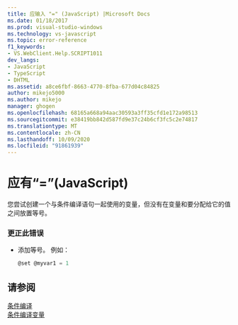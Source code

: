 ```yaml
---
title: 应输入 "=" (JavaScript) |Microsoft Docs
ms.date: 01/18/2017
ms.prod: visual-studio-windows
ms.technology: vs-javascript
ms.topic: error-reference
f1_keywords:
- VS.WebClient.Help.SCRIPT1011
dev_langs:
- JavaScript
- TypeScript
- DHTML
ms.assetid: a8ce6fbf-8663-4770-8fba-677d04c84825
author: mikejo5000
ms.author: mikejo
manager: ghogen
ms.openlocfilehash: 68165a668a94aac30593a3ff35cfd1e172a98513
ms.sourcegitcommit: e38419bb842d587fd9e37c24b6cf3fc5c2e74817
ms.translationtype: MT
ms.contentlocale: zh-CN
ms.lasthandoff: 10/09/2020
ms.locfileid: "91861939"
---
```

# <a name="expected--javascript"></a>应有“=”(JavaScript)
您尝试创建一个与条件编译语句一起使用的变量，但没有在变量和要分配给它的值之间放置等号。  
  
### <a name="to-correct-this-error"></a>更正此错误  
  
- 添加等号。 例如：  
  
    ```JavaScript  
    @set @myvar1 = 1  
    ```  
  
## <a name="see-also"></a>请参阅  
 [条件编译](/previous-versions/windows/internet-explorer/ie-developer/scripting-articles/121hztk3(v=vs.84))   
 [条件编译变量](/previous-versions/windows/internet-explorer/ie-developer/scripting-articles/s59bkzce(v=vs.84))